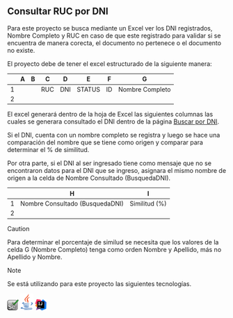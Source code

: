 ## Consultar RUC por DNI

Para este proyecto se busca mediante un Excel ver los DNI registrados, Nombre Completo y RUC en caso de que este
registrado para validar si se encuentra de manera corecta, el documento no pertenece o el documento no existe.

El proyecto debe de tener el excel estructurado de la siguiente manera:

|   | A | B | C   | D   | E      | F  | G               |
|---|---|---|-----|-----|--------|----|-----------------|
| 1 |   |   | RUC | DNI | STATUS | ID | Nombre Completo |
| 2 |   |   |     |     |        |    |                 |

El excel generará dentro de la hoja de Excel las siguientes columnas las cuales se generara consultado el DNI dentro de
la página [Buscar por DNI](https://eldni.com/pe/buscar-por-dni).

Si el DNI, cuenta con un nombre completo se registra y
luego se hace una comparación del nombre que se tiene como origen y comparar para determinar el % de similitud.

Por otra parte, si el DNI al ser ingresado tiene como mensaje que no se encontraron datos para el DNI que se ingreso,
asignara el mismo nombre de origen a la celda de Nombre Consultado (BusquedaDNI).

|   | H                               | I             |
|---|---------------------------------|---------------|
| 1 | Nombre Consultado (BusquedaDNI) | Similitud (%) |
| 2 |                                 |               |

> [!CaUTION]
> Para determinar el porcentaje de similud se necesita que los valores de la celda G (Nombre Completo) tenga como orden
> Nombre y Apellido, más no Apellido y Nombre.




> [!NOTE]
> Se está utilizando para este proyecto las siguientes tecnologías.

<code><a href="" target="_blank"><img src="src/img/selenium.png"	width="26px" alt="pyton"></a></code>
<code><a href="" target="_blank"><img src="src/img/java.png"	width="30px" alt="azure"></a></code>
<code><a href="" target="_blank"><img src="src/img/Intellj.svg.png"	width="26px" alt="selenium"></a></code>

